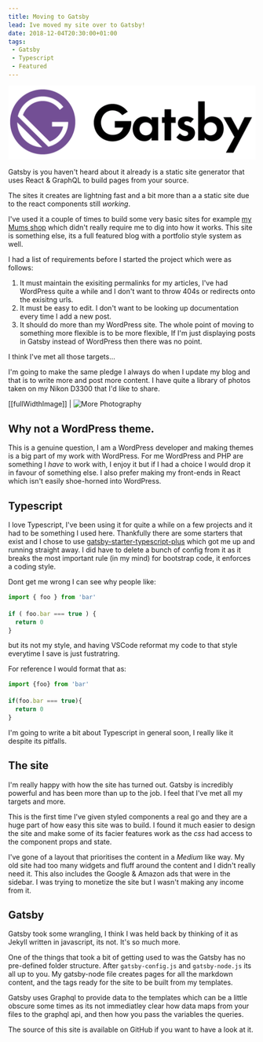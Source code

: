```yaml
---
title: Moving to Gatsby
lead: Ive moved my site over to Gatsby!
date: 2018-12-04T20:30:00+01:00
tags:
 - Gatsby
 - Typescript
 - Featured
---
```

![Gatsby Logo](./gatsby.png)

Gatsby is you haven't heard about it already is a static site generator that uses React & GraphQL to build pages from your source.

The sites it creates are lightning fast and a bit more than a a static site due to the react components still _working_.

I've used it a couple of times to build some very basic sites for example [my Mums shop](/projects/the-book-lounge) which didn't really require me to dig into how it works. This site is something else, its a full featured blog with a portfolio style system as well.

I had a list of requirements before I started the project which were as follows:

 1. It must maintain the exisiting permalinks for my articles, I've had WordPress quite a while and I don't want to throw 404s or redirects onto the exisitng urls.
 1. It must be easy to edit. I don't want to be looking up documentation every time I add a new post.
 1. It should do more than my WordPress site. The whole point of moving to something more flexible is to be more flexible, If I'm just displaying posts in Gatsby instead of WordPress then there was no point.

I think I've met all those targets...

I'm going to make the same pledge I always do when I update my blog and that is to write more and post more content. I have quite a library of photos taken on my Nikon D3300 that I'd like to share.

[[fullWidthImage]]
| ![More Photography](./photography.jpg)

## Why not a WordPress theme.

This is a genuine question, I am a WordPress developer and making themes is a big part of my work with WordPress. For me WordPress and PHP are something I _have_ to work with, I enjoy it but if I had a choice I would drop it in favour of something else. I also prefer making my front-ends in React which isn't easily shoe-horned into WordPress.

## Typescript

I love Typescript, I've been using it for quite a while on a few projects and it had to be something I used here. Thankfully there are some starters that exist and I chose to use [gatsby-starter-typescript-plus](https://github.com/resir014/gatsby-starter-typescript-plus) which got me up and running straight away. I did have to delete a bunch of config from it as it breaks the most important rule (in my mind) for bootstrap code, it enforces a coding style.

Dont get me wrong I can see why people like:

```typescript
import { foo } from 'bar'

if ( foo.bar === true ) {
  return 0
}
```

but its not my style, and having VSCode reformat my code to that style everytime I save is just fustratring.

For reference I would format that as:

```typescript
import {foo} from 'bar'

if(foo.bar === true){
  return 0
}
```

I'm going to write a bit about Typescript in general soon, I really like it despite its pitfalls.

## The site

I'm really happy with how the site has turned out. Gatsby is incredibly powerful and has been more than up to the job. I feel that I've met all my targets and more.

This is the first time I've given styled components a real go and they are a huge part of how easy this site was to build. I found it much easier to design the site and make some of its facier features work as the _css_ had access to the component props and state.

I've gone of a layout that prioritises the content in a _Medium_ like way. My old site had too many widgets and fluff around the content and I didn't really need it. This also includes the Google & Amazon ads that were in the sidebar. I was trying to monetize the site but I wasn't making any income from it.

## Gatsby

Gatsby took some wrangling, I think I was held back by thinking of it as Jekyll written in javascript, its not. It's so much more.

One of the things that took a bit of getting used to was the Gatsby has no pre-defined folder structure. After `gatsby-config.js` and `gatsby-node.js` its all up to you. My gatsby-node file creates pages for all the markdown content, and the tags ready for the site to be built from my templates.

Gatsby uses Graphql to provide data to the templates which can be a little obscure some times as its not immediatley clear how data maps from your files to the graphql api, and then how you pass the variables the queries.

The source of this site is available on GitHub if you want to have a look at it.

